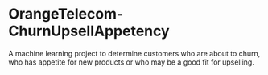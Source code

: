 # OrangeTelecom-ChurnUpsellAppetency
A machine learning project to determine customers who are about to churn, who has appetite for new products or who may be a good fit for upselling.

